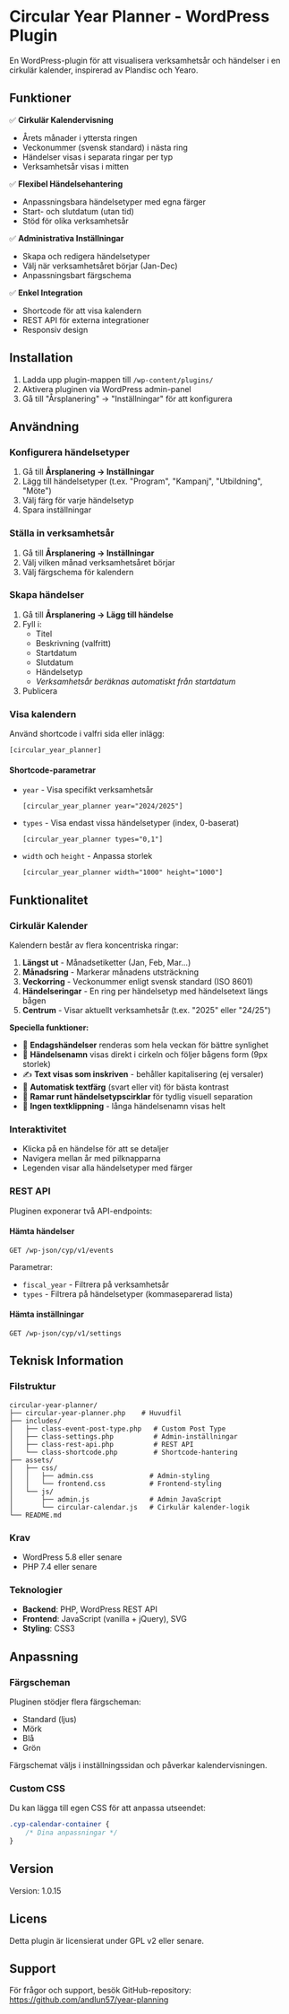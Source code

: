 # Circular Year Planner - WordPress Plugin

En WordPress-plugin för att visualisera verksamhetsår och händelser i en cirkulär kalender, inspirerad av Plandisc och Yearo.

## Funktioner

✅ **Cirkulär Kalendervisning**
- Årets månader i yttersta ringen
- Veckonummer (svensk standard) i nästa ring
- Händelser visas i separata ringar per typ
- Verksamhetsår visas i mitten

✅ **Flexibel Händelsehantering**
- Anpassningsbara händelsetyper med egna färger
- Start- och slutdatum (utan tid)
- Stöd för olika verksamhetsår

✅ **Administrativa Inställningar**
- Skapa och redigera händelsetyper
- Välj när verksamhetsåret börjar (Jan-Dec)
- Anpassningsbart färgschema

✅ **Enkel Integration**
- Shortcode för att visa kalendern
- REST API för externa integrationer
- Responsiv design

## Installation

1. Ladda upp plugin-mappen till `/wp-content/plugins/`
2. Aktivera pluginen via WordPress admin-panel
3. Gå till "Årsplanering" → "Inställningar" för att konfigurera

## Användning

### Konfigurera händelsetyper

1. Gå till **Årsplanering → Inställningar**
2. Lägg till händelsetyper (t.ex. "Program", "Kampanj", "Utbildning", "Möte")
3. Välj färg för varje händelsetyp
4. Spara inställningar

### Ställa in verksamhetsår

1. Gå till **Årsplanering → Inställningar**
2. Välj vilken månad verksamhetsåret börjar
3. Välj färgschema för kalendern

### Skapa händelser

1. Gå till **Årsplanering → Lägg till händelse**
2. Fyll i:
   - Titel
   - Beskrivning (valfritt)
   - Startdatum
   - Slutdatum
   - Händelsetyp
   - *Verksamhetsår beräknas automatiskt från startdatum*
3. Publicera

### Visa kalendern

Använd shortcode i valfri sida eller inlägg:

```
[circular_year_planner]
```

#### Shortcode-parametrar

- `year` - Visa specifikt verksamhetsår
  ```
  [circular_year_planner year="2024/2025"]
  ```

- `types` - Visa endast vissa händelsetyper (index, 0-baserat)
  ```
  [circular_year_planner types="0,1"]
  ```

- `width` och `height` - Anpassa storlek
  ```
  [circular_year_planner width="1000" height="1000"]
  ```

## Funktionalitet

### Cirkulär Kalender

Kalendern består av flera koncentriska ringar:

1. **Längst ut** - Månadsetiketter (Jan, Feb, Mar...)
2. **Månadsring** - Markerar månadens utsträckning
3. **Veckorring** - Veckonummer enligt svensk standard (ISO 8601)
4. **Händelseringar** - En ring per händelsetyp med händelsetext längs bågen
5. **Centrum** - Visar aktuellt verksamhetsår (t.ex. "2025" eller "24/25")

**Speciella funktioner:**
- 📏 **Endagshändelser** renderas som hela veckan för bättre synlighet
- 📝 **Händelsenamn** visas direkt i cirkeln och följer bågens form (9px storlek)
- ✍️ **Text visas som inskriven** - behåller kapitalisering (ej versaler)
- 🎨 **Automatisk textfärg** (svart eller vit) för bästa kontrast
- 🔲 **Ramar runt händelsetypscirklar** för tydlig visuell separation
- 📏 **Ingen textklippning** - långa händelsenamn visas helt

### Interaktivitet

- Klicka på en händelse för att se detaljer
- Navigera mellan år med pilknapparna
- Legenden visar alla händelsetyper med färger

### REST API

Pluginen exponerar två API-endpoints:

#### Hämta händelser
```
GET /wp-json/cyp/v1/events
```

Parametrar:
- `fiscal_year` - Filtrera på verksamhetsår
- `types` - Filtrera på händelsetyper (kommaseparerad lista)

#### Hämta inställningar
```
GET /wp-json/cyp/v1/settings
```

## Teknisk Information

### Filstruktur

```
circular-year-planner/
├── circular-year-planner.php    # Huvudfil
├── includes/
│   ├── class-event-post-type.php   # Custom Post Type
│   ├── class-settings.php          # Admin-inställningar
│   ├── class-rest-api.php          # REST API
│   └── class-shortcode.php         # Shortcode-hantering
├── assets/
│   ├── css/
│   │   ├── admin.css              # Admin-styling
│   │   └── frontend.css           # Frontend-styling
│   └── js/
│       ├── admin.js               # Admin JavaScript
│       └── circular-calendar.js   # Cirkulär kalender-logik
└── README.md
```

### Krav

- WordPress 5.8 eller senare
- PHP 7.4 eller senare

### Teknologier

- **Backend**: PHP, WordPress REST API
- **Frontend**: JavaScript (vanilla + jQuery), SVG
- **Styling**: CSS3

## Anpassning

### Färgscheman

Pluginen stödjer flera färgscheman:
- Standard (ljus)
- Mörk
- Blå
- Grön

Färgschemat väljs i inställningssidan och påverkar kalendervisningen.

### Custom CSS

Du kan lägga till egen CSS för att anpassa utseendet:

```css
.cyp-calendar-container {
    /* Dina anpassningar */
}
```

## Version

Version: 1.0.15

## Licens

Detta plugin är licensierat under GPL v2 eller senare.

## Support

För frågor och support, besök GitHub-repository:
https://github.com/andlun57/year-planning

